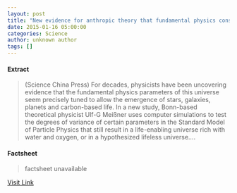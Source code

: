 ```yaml
---
layout: post
title: "New evidence for anthropic theory that fundamental physics constants underlie life-enabling universe"
date: 2015-01-16 05:00:00
categories: Science
author: unknown author
tags: []
---
```



#### Extract
>(Science China Press) For decades, physicists have been uncovering evidence that the fundamental physics parameters of this universe seem precisely tuned to allow the emergence of stars, galaxies, planets and carbon-based life. In a new study, Bonn-based theoretical physicist Ulf-G Meißner uses computer simulations to test the degrees of variance of certain parameters in the Standard Model of Particle Physics that still result in a life-enabling universe rich with water and oxygen, or in a hypothesized lifeless universe....

#### Factsheet
>factsheet unavailable

[Visit Link](http://www.eurekalert.org/pub_releases/2015-01/scp-nef011415.php)



